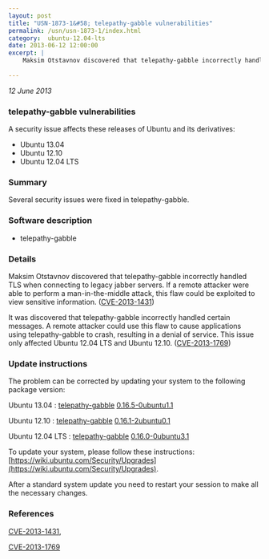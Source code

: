 ```yaml
---
layout: post
title: "USN-1873-1&#58; telepathy-gabble vulnerabilities"
permalink: /usn/usn-1873-1/index.html
category:  ubuntu-12.04-lts
date: 2013-06-12 12:00:00
excerpt: |
    Maksim Otstavnov discovered that telepathy-gabble incorrectly handled TLS when connecting to legacy jabber servers. If a remote attacker were able to perform a man-in-the-middle attack, this flaw could be exploited to view sensitive information. ([CVE-2013-1431](http://people.ubuntu.com/~ubuntu-security/cve/CVE-2013-1431))
    
--- 
```

 
 

*12 June 2013*

### telepathy-gabble vulnerabilities

A security issue affects these releases of Ubuntu and its derivatives:

* Ubuntu 13.04
* Ubuntu 12.10
* Ubuntu 12.04 LTS

### Summary

Several security issues were fixed in telepathy-gabble. 

### Software description

* telepathy-gabble 

### Details

Maksim Otstavnov discovered that telepathy-gabble incorrectly handled TLS when connecting to legacy jabber servers. If a remote attacker were able to perform a man-in-the-middle attack, this flaw could be exploited to view sensitive information. ([CVE-2013-1431](http://people.ubuntu.com/~ubuntu-security/cve/CVE-2013-1431))

It was discovered that telepathy-gabble incorrectly handled certain messages. A remote attacker could use this flaw to cause applications using telepathy-gabble to crash, resulting in a denial of service. This issue only affected Ubuntu 12.04 LTS and Ubuntu 12.10. ([CVE-2013-1769](http://people.ubuntu.com/~ubuntu-security/cve/CVE-2013-1769)) 

### Update instructions

The problem can be corrected by updating your system to the following package version:

Ubuntu 13.04
 : [telepathy-gabble](https://launchpad.net/ubuntu/+source/telepathy-gabble) <span> [0.16.5-0ubuntu1.1](https://launchpad.net/ubuntu/+source/telepathy-gabble/0.16.5-0ubuntu1.1) </span> 

Ubuntu 12.10
 : [telepathy-gabble](https://launchpad.net/ubuntu/+source/telepathy-gabble) <span> [0.16.1-2ubuntu0.1](https://launchpad.net/ubuntu/+source/telepathy-gabble/0.16.1-2ubuntu0.1) </span> 

Ubuntu 12.04 LTS
 : [telepathy-gabble](https://launchpad.net/ubuntu/+source/telepathy-gabble) <span> [0.16.0-0ubuntu3.1](https://launchpad.net/ubuntu/+source/telepathy-gabble/0.16.0-0ubuntu3.1) </span> 

To update your system, please follow these instructions: [https://wiki.ubuntu.com/Security/Upgrades](https://wiki.ubuntu.com/Security/Upgrades).

After a standard system update you need to restart your session to make all the necessary changes. 

### References

 
 [CVE-2013-1431](http://people.ubuntu.com/~ubuntu-security/cve/CVE-2013-1431), 

 [CVE-2013-1769](http://people.ubuntu.com/~ubuntu-security/cve/CVE-2013-1769)
 

